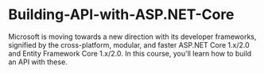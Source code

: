 # Building-API-with-ASP.NET-Core
Microsoft is moving towards a new direction with its developer frameworks, signified by the cross-platform, modular, and faster ASP.NET Core 1.x/2.0 and Entity Framework Core 1.x/2.0. In this course, you'll learn how to build an API with these.
